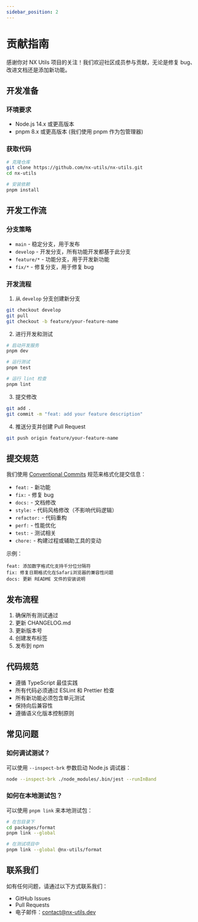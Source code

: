 ```yaml
---
sidebar_position: 2
---
```


# 贡献指南

感谢你对 NX Utils 项目的关注！我们欢迎社区成员参与贡献，无论是修复 bug、改进文档还是添加新功能。

## 开发准备

### 环境要求

- Node.js 14.x 或更高版本
- pnpm 8.x 或更高版本 (我们使用 pnpm 作为包管理器)

### 获取代码

```bash
# 克隆仓库
git clone https://github.com/nx-utils/nx-utils.git
cd nx-utils

# 安装依赖
pnpm install
```

## 开发工作流

### 分支策略

- `main` - 稳定分支，用于发布
- `develop` - 开发分支，所有功能开发都基于此分支
- `feature/*` - 功能分支，用于开发新功能
- `fix/*` - 修复分支，用于修复 bug

### 开发流程

1. 从 `develop` 分支创建新分支
```bash
git checkout develop
git pull
git checkout -b feature/your-feature-name
```

2. 进行开发和测试
```bash
# 启动开发服务
pnpm dev

# 运行测试
pnpm test

# 运行 lint 检查
pnpm lint
```

3. 提交修改
```bash
git add .
git commit -m "feat: add your feature description"
```

4. 推送分支并创建 Pull Request
```bash
git push origin feature/your-feature-name
```

## 提交规范

我们使用 [Conventional Commits](https://www.conventionalcommits.org/) 规范来格式化提交信息：

- `feat:` - 新功能
- `fix:` - 修复 bug
- `docs:` - 文档修改
- `style:` - 代码风格修改（不影响代码逻辑）
- `refactor:` - 代码重构
- `perf:` - 性能优化
- `test:` - 测试相关
- `chore:` - 构建过程或辅助工具的变动

示例：
```
feat: 添加数字格式化支持千分位分隔符
fix: 修复日期格式化在Safari浏览器的兼容性问题
docs: 更新 README 文件的安装说明
```

## 发布流程

1. 确保所有测试通过
2. 更新 CHANGELOG.md
3. 更新版本号
4. 创建发布标签
5. 发布到 npm

## 代码规范

- 遵循 TypeScript 最佳实践
- 所有代码必须通过 ESLint 和 Prettier 检查
- 所有新功能必须包含单元测试
- 保持向后兼容性
- 遵循语义化版本控制原则

## 常见问题

### 如何调试测试？

可以使用 `--inspect-brk` 参数启动 Node.js 调试器：

```bash
node --inspect-brk ./node_modules/.bin/jest --runInBand
```

### 如何在本地测试包？

可以使用 `pnpm link` 来本地测试包：

```bash
# 在包目录下
cd packages/format
pnpm link --global

# 在测试项目中
pnpm link --global @nx-utils/format
```

## 联系我们

如有任何问题，请通过以下方式联系我们：

- GitHub Issues
- Pull Requests
- 电子邮件：contact@nx-utils.dev 